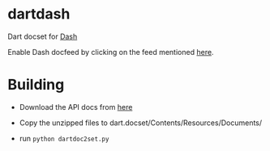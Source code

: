 dartdash
=========

Dart docset for [Dash](http://kapeli.com/dash/)

Enable Dash docfeed by clicking on the feed mentioned [here](http://ducky427.github.io/dart/2013/07/10/dash-dart-docset/).

Building
==========

- Download the API docs from [here](https://storage.googleapis.com/dart-editor-archive-integration/latest/dart-api-docs.zip)

- Copy the unzipped files to dart.docset/Contents/Resources/Documents/

- run `python dartdoc2set.py`
